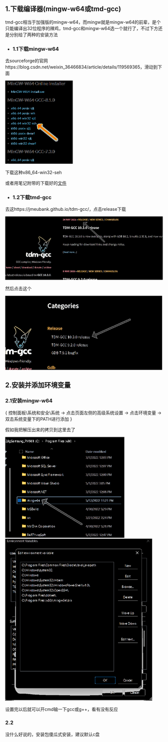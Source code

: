 ## 1.下载编译器(mingw-w64或tmd-gcc)

tmd-gcc相当于加强版的mingw-w64，而mingw就是mingw-w64的前辈，是个只能编译出32位程序的辣鸡，tmd-gcc和mingw-w64选一个就行了，不过下方还是分别给了两种的安装方法

* ### 1.1下载mingw-w64

去sourceforge的官网https://blog.csdn.net/weixin_36466834/article/details/119569365，滑动到下面

<div align=left><img src="assets/1652367139724.png" alt="1652367139724" style="zoom:50%;" /></div>

下载这种x86_64-win32-seh

或者用笔记附带的下载好的[文件](./)

* ### 1.2下载tmd-gcc

去这https://jmeubank.github.io/tdm-gcc/，点击release下载

<div align=left><img src="assets/image-20220513103640007.png" alt="image-20220513103640007" style="zoom:50%;" /></div>

然后点击这个
<div align=left><img src="assets/image-20220513103855115.png" alt="image-20220513103855115" style="zoom:67%;" /></div>





## 2.安装并添加环境变量

### 2.1安装mingw-w64

 { 控制面板\系统和安全\系统 → 点击页面左侧的高级系统设置 → 点击环境变量 → 双击系统变量下的PATH进行添加 }  

假如我把解压出来的拷贝到这里去了

<div align=left><img src="assets/image-20220512232429924.png" alt="image-20220512232429924" style="zoom:67%;" /></div>

<div align=left><img src="assets/image-20220512232644623.png" alt="image-20220512232644623" style="zoom: 67%;" /></div>

设置完以后就可以开cmd输一下gcc或g++，看有没有反应

### 2.2

没什么好说的，安装包傻瓜式安装，建议默认c盘
